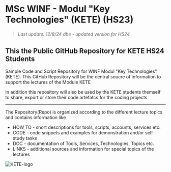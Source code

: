 MSc WINF - Modul "Key Technologies" (KETE) (HS23)
=================================================   
> ###### Last update: 12/8/24 dbe - updated version for HS24  

## This the Public GitHub Repository for KETE HS24 Students 

Sample Code and Script Repository for WINF Modul "Key Technologies" (KETE). This GitHub Repository will be the central soucre of information to support the lectures
of the Module KETE

In addition this repository will also be used by the KETE students themself to share, export or store their code artefatcs for the coding projects

---

The Repository(Repo) is organized according to the different lecture topics and contains information like
* HOW TO - short descriptions for tools, scripts, accounts, services etc.
* CODE - code snippets and examples for demonstration and/or self study tasks
* DOC - documentation of Tools, Services, Technologies, Topics etc.
* LINKS - additional sources and information for special topics of the lectures

![KETE-logo](https://user-images.githubusercontent.com/52699611/186684464-096ec839-7b3c-4bee-99c9-edd429408f67.png)






